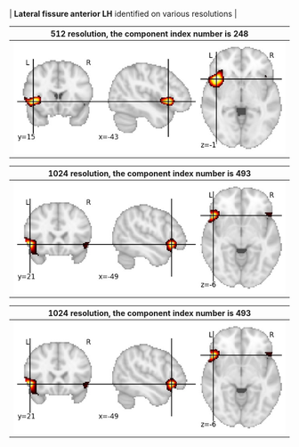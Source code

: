 


| **Lateral fissure anterior LH** identified on various resolutions |

| 512 resolution, the component index number is 248|  
|:---:|  
| ![Component 512](../512/final/248.jpg "From component 512: Lateral fissure anterior LH") |

| 1024 resolution, the component index number is 493|  
|:---:|  
| ![Component 1024](../1024/final/493.jpg "From component 1024: Lateral fissure anterior LH") |

| 1024 resolution, the component index number is 493|  
|:---:|  
| ![Component 1024](../1024/final/493.jpg "From component 1024: Lateral fissure anterior LH") |